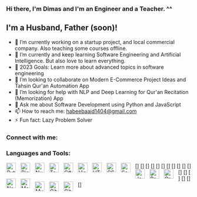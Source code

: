 ### Hi there, I'm Dimas and I'm an Engineer and a Teacher. ^^

## I'm a Husband, Father (soon)!
- 🔭 I’m currently working on a startup project, and local commercial company. Also teaching some courses offline.
- 🌱 I’m currently and keep learning Software Engineering and Artificial Intelligence. But also love to learn everything.
- 🥅 2023 Goals: Learn more about advanced topics in software engineering
- 👯 I’m looking to collaborate on Modern E-Commerce Project Ideas and Tahsin Qur'an Automation App
- 🤔 I’m looking for help with NLP and Deep Learning for Qur'an Recitation (Memorization) App
- 💬 Ask me about Software Development using Python and JavaScript
- 📫 How to reach me: habeebaaid1404@gmail.com
- ⚡ Fun fact: Lazy Problem Solver

### Connect with me:

### Languages and Tools:

[<img align="left" alt="Python" width="26px" src="https://user-images.githubusercontent.com/93102169/190096252-1dcfb6e3-bac3-4031-ab0b-6a42c2247d5d.png" style="padding-right:10px;" />]
[<img align="left" alt="Django" width="26px" src="https://static.djangoproject.com/img/logos/django-logo-negative.svg" style="padding-right:10px;" />]
[<img align="left" alt="Numpy" width="26px" src="https://numpy.org/images/logo.svg" style="padding-right:10px;" />]
[<img align="left" alt="TensorFlow" width="26px" src="https://www.gstatic.com/devrel-devsite/prod/v1da7b456e5bc02128510243ec52c4436a3a0156c8bef683287ad2905d7856a0e/tensorflow/images/lockup.svg" style="padding-right:10px;" />]
[<img align="left" alt="C#" width="26px" src="https://user-images.githubusercontent.com/93102169/190096936-2dd1a948-7764-4075-8907-247c27bf0698.png" style="padding-right:10px;" />]
[<img align="left" alt="Visual Studio Code" width="26px" src="https://cdn.jsdelivr.net/gh/devicons/devicon/icons/vscode/vscode-original.svg" style="padding-right:10px;" />]
[<img align="left" alt="HTML5" width="26px" src="https://cdn.jsdelivr.net/gh/devicons/devicon/icons/html5/html5-original.svg" style="padding-right:10px;" />]
[<img align="left" alt="CSS3" width="26px" src="https://cdn.jsdelivr.net/gh/devicons/devicon/icons/css3/css3-original.svg" style="padding-right:10px;" />]
[<img align="left" alt="Sass" width="26px" src="https://cdn.jsdelivr.net/gh/devicons/devicon/icons/sass/sass-original.svg" style="padding-right:10px;" />]
[<img align="left" alt="JavaScript" width="26px" src="https://cdn.jsdelivr.net/gh/devicons/devicon/icons/javascript/javascript-original.svg" style="padding-right:10px;" />]
[<img align="left" alt="React" width="26px" src="https://cdn.jsdelivr.net/gh/devicons/devicon/icons/react/react-original.svg" style="padding-right:10px;" />]
[<img align="left" alt="GraphQL" width="26px" src="https://cdn.jsdelivr.net/gh/devicons/devicon/icons/graphql/graphql-plain.svg" style="padding-right:10px;" />]
[<img align="left" alt="Node.js" width="26px" src="https://cdn.jsdelivr.net/gh/devicons/devicon/icons/nodejs/nodejs-original.svg" style="padding-right:10px;" />]
[<img align="left" alt="MongoDB" width="26px" src="https://cdn.jsdelivr.net/gh/devicons/devicon/icons/mongodb/mongodb-original.svg" style="padding-right:10px;" />]
[<img align="left" alt="MySQL" width="26px" src="https://cdn.jsdelivr.net/gh/devicons/devicon/icons/mysql/mysql-original.svg" style="padding-right:10px;" />]
[<img align="left" alt="Git" width="26px" src="https://cdn.jsdelivr.net/gh/devicons/devicon/icons/git/git-original.svg" style="padding-right:10px;" />]
[<img align="left" alt="GitHub" width="26px" src="https://user-images.githubusercontent.com/3369400/139447912-e0f43f33-6d9f-45f8-be46-2df5bbc91289.png" style="padding-right:10px;" />]
